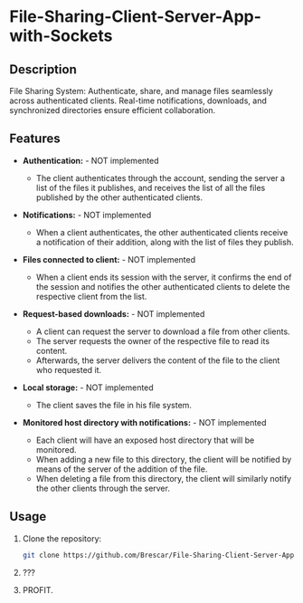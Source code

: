 ﻿# File-Sharing-Client-Server-App-with-Sockets

## Description

File Sharing System: Authenticate, share, and manage files seamlessly across authenticated clients. Real-time notifications, downloads, and synchronized directories ensure efficient collaboration.

## Features

- **Authentication:** - NOT implemented
  - The client authenticates through the account, sending the server a list of the files it publishes, and receives the list of all the files published by the other authenticated clients.

- **Notifications:** - NOT implemented
  - When a client authenticates, the other authenticated clients receive a notification of their addition, along with the list of files they publish.

- **Files connected to client:** - NOT implemented
  - When a client ends its session with the server, it confirms the end of the session and notifies the other authenticated clients to delete the respective client from the list.

- **Request-based downloads:** - NOT implemented
  - A client can request the server to download a file from other clients.
  - The server requests the owner of the respective file to read its content.
  - Afterwards, the server delivers the content of the file to the client who requested it.

- **Local storage:** - NOT implemented
  - The client saves the file in his file system.

- **Monitored host directory with notifications:** - NOT implemented
  - Each client will have an exposed host directory that will be monitored.
  - When adding a new file to this directory, the client will be notified by means of the server of the addition of the file.
  - When deleting a file from this directory, the client will similarly notify the other clients through the server.

## Usage

1. Clone the repository:

    ```bash
    git clone https://github.com/Brescar/File-Sharing-Client-Server-App-with-Sockets.git
    ```

2. ???

3. PROFIT.
